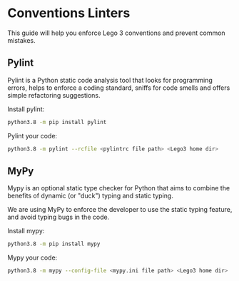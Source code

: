 # Conventions Linters

This guide will help you enforce Lego 3 conventions and prevent common mistakes.

## Pylint

Pylint is a Python static code analysis tool that looks for programming errors, helps to enforce a coding standard, sniffs for code smells and offers simple refactoring suggestions.

Install pylint:

```bash
python3.8 -m pip install pylint
```

Pylint your code:

```bash
python3.8 -m pylint --rcfile <pylintrc file path> <Lego3 home dir>
```

## MyPy

Mypy is an optional static type checker for Python that aims to combine the benefits of dynamic (or "duck") typing and static typing.

We are using MyPy to enforce the developer to use the static typing feature, and avoid typing bugs in the code.

Install mypy:

```bash
python3.8 -m pip install mypy
```

Mypy your code:

```bash
python3.8 -m mypy --config-file <mypy.ini file path> <Lego3 home dir>
```

